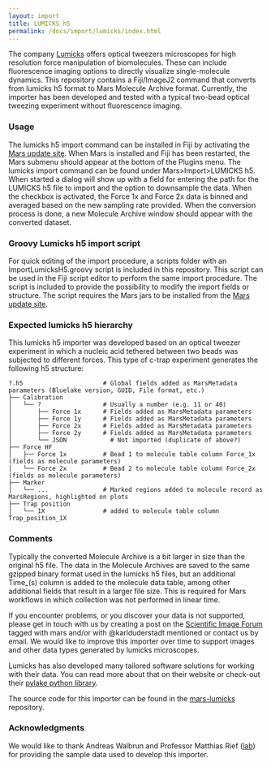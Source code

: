 ```yaml
---
layout: import
title: LUMICKS h5
permalink: /docs/import/lumicks/index.html
---
```


The company [Lumicks](https://lumicks.com) offers optical tweezers microscopes for high resolution force manipulation of biomolecules. These can include fluorescence imaging options to directly visualize single-molecule dynamics. This repository contains a Fiji/ImageJ2 command that converts from lumicks h5 format to Mars Molecule Archive format. Currently, the importer has been developed and tested with a typical two-bead optical tweezing experiment without fluorescence imaging.

### Usage

The lumicks h5 import command can be installed in Fiji by activating the [Mars update site](https://duderstadt-lab.github.io/mars-docs/install/). When Mars is installed and Fiji has been restarted, the Mars submenu should appear at the bottom of the Plugins menu. The lumicks import command can be found under Mars>Import>LUMICKS h5. When started a dialog will show up with a field for entering the path for the LUMICKS h5 file to import and the option to downsample the data. When the checkbox is activated, the Force 1x and Force 2x data is binned and averaged based on the new sampling rate provided. When the conversion process is done, a new Molecule Archive window should appear with the converted dataset.

### Groovy Lumicks h5 import script

For quick editing of the import procedure, a scripts folder with an ImportLumicksH5.groovy script is included in this repository. This script can be used in the Fiji script editor to perform the same import procedure. The script is included to provide the possibility to modify the import fields or structure. The script requires the Mars jars to be installed from the [Mars update site](https://duderstadt-lab.github.io/mars-docs/install/).

### Expected lumicks h5 hierarchy

This lumicks h5 importer was developed based on an optical tweezer experiment in which a nucleic acid tethered between two beads was subjected to different forces. This type of c-trap experiment generates the following h5 structure:

    ?.h5                      # Global fields added as MarsMetadata parameters (Bluelake version, GUID, File format, etc.)
    ├── Calibration               
    │   └── ?                 # Usually a number (e.g. 11 or 40)
    │       ├── Force 1x      # Fields added as MarsMetadata parameters
    │       ├── Force 1y      # Fields added as MarsMetadata parameters
    │       ├── Force 2x      # Fields added as MarsMetadata parameters
    │       ├── Force 2y      # Fields added as MarsMetadata parameters
    │       └── JSON		    # Not imported (duplicate of above?)
    ├── Force HF              
    │   ├── Force 1x          # Bead 1 to molecule table column Force_1x (fields as molecule parameters)
    │   └── Force 2x          # Bead 2 to molecule table column Force_2x (fields as molecule parameters)
    ├── Marker
    │   └── ...               # Marked regions added to molecule record as MarsRegions, highlighted on plots
    ├── Trap position
    │   └── 1X                # added to molecule table column Trap_position_1X

### Comments

Typically the converted Molecule Archive is a bit larger in size than the original h5 file. The data in the Molecule Archives are saved to the same gzipped binary format used in the lumicks h5 files, but an additional Time_(s) column is added to the molecule data table, among other additional fields that result in a larger file size. This is required for Mars workflows in which collection was not performed in linear time.

If you encounter problems, or you discover your data is not supported, please get in touch with us by creating a post on the [Scientific Image Forum](https://forum.image.sc/) tagged with mars and/or with @karlduderstadt mentioned or contact us by email. We would like to improve this importer over time to support images and other data types generated by lumicks microscopes.

Lumicks has also developed many tailored software solutions for working with their data. You can read more about that on their website or check-out their [pylake python library](https://lumicks-pylake.readthedocs.io/en/stable/).

The source code for this importer can be found in the [mars-lumicks](https://github.com/duderstadt-lab/mars-lumicks) repository.

### Acknowledgments

We would like to thank Andreas Walbrun and Professor Matthias Rief ([lab](https://www.rieflab.de)) for providing the sample data used to develop this importer.
